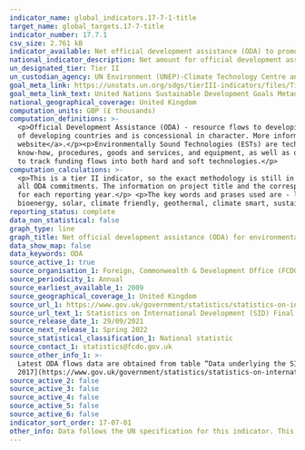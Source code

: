 ```yaml
---
indicator_name: global_indicators.17-7-1-title
target_name: global_targets.17-7-title
indicator_number: 17.7.1
csv_size: 2.761 kB
indicator_available: Net official development assistance (ODA) to promote the development, transfer, dissemination and diffusion of environmentally sound technologies
national_indicator_description: Net amount for official development assistance (ODA) provided by the UK towards promoting the development, transfer, dissemination and diffusion of environmentally sound technologies
un_designated_tier: Tier II
un_custodian_agency: UN Environment (UNEP)-Climate Technology Centre and Network (CTCN)
goal_meta_link: https://unstats.un.org/sdgs/tierIII-indicators/files/Tier3-17-07-01.pdf
goal_meta_link_text: United Nations Sustainable Development Goals Metadata (PDF 4.0 MB)
national_geographical_coverage: United Kingdom
computation_units: GBP (£ thousands)
computation_definitions: >-
  <p>Official Development Assistance (ODA) - resource flows to developing countries and multilateral organisations provided by official agencies (e.g. the UK Government) or their executive agencies. Each transaction is administered for the promotion of the economic development and welfare
  of developing countries and is concessional in character. More information on ODA can be found on the <a href="http://www.oecd.org/development/financing-sustainable-development/development-finance-standards/officialdevelopmentassistancedefinitionandcoverage.htm">OECD
  website</a>.</p><p>Environmentally Sound Technologies (ESTs) are technologies that have the potential for significantly improved environmental performance relative to other technologies. ESTs are not just individual technologies. They can also be defined as total systems that include
  know-how, procedures, goods and services, and equipment, as well as organizational and managerial procedures for promoting environmental sustainability. This means that any attempt to provide an assessment of investment into ESTs on either a global or national level must incorporate ways
  to track funding flows into both hard and soft technologies.</p>
computation_calculations: >-
  <p>This is a tier II indicator, so the exact methodology is still in development. Using the UN metadata guidance on computation methods, this indicator has been constructed based on UK ODA sums (net amount) that relate to ESTs. The data source (see Source 1 tab) provides a breakdown of
  all ODA commitments. The information on project title and the corresponding long description for each entry were checked for key words and phrases relating to ESTs. The net ODA for entries that have matches for these key words in either the project or long description fields were summed
  for each reporting year.</p> <p>The key words and prases used are - low carbon, low-carbon, clean technology, environmental technology, green technology, cleantech, renewable energy, wastewater management, wastewater treatment, energy storage, energy distribution, water remediation,
  bioenergy, solar, climate friendly, geothermal, climate smart, sustainable energy, air pollution, carbon footprint, global emissions, clean energy, offshore wind, wind energy, wave energy, hydropower.</p>
reporting_status: complete
data_non_statistical: false
graph_type: line
graph_title: Net official development assistance (ODA) for environmentally sound technologies
data_show_map: false
data_keywords: ODA
source_active_1: true
source_organisation_1: Foreign, Commonwealth & Development Office (FCDO)
source_periodicity_1: Annual
source_earliest_available_1: 2009
source_geographical_coverage_1: United Kingdom
source_url_1: https://www.gov.uk/government/statistics/statistics-on-international-development-final-uk-aid-spend-2020
source_url_text_1: Statistics on International Development (SID) Final UK Aid Spend 2020
source_release_date_1: 29/09/2021
source_next_release_1: Spring 2022
source_statistical_classification_1: National statistic
source_contact_1: statistics@fcdo.gov.uk
source_other_info_1: >-
  Latest ODA flows data are obtained from table “Data underlying the SID publication”, using columns "ProjectTitle" and "LongDescription" to filter and then sum the net values (see calculations information in National metadata tab). Previous data (2009 to 2016) are available from [SID for
  2017](https://www.gov.uk/government/statistics/statistics-on-international-development-2017)
source_active_2: false
source_active_3: false
source_active_4: false
source_active_5: false
source_active_6: false
indicator_sort_order: 17-07-01
other_info: Data follows the UN specification for this indicator. This indicator has not been identified in collaboration with topic experts.
---
```

